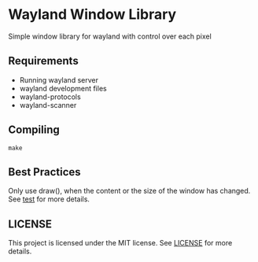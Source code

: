 # Wayland Window Library
Simple window library for wayland with control over each pixel
## Requirements
- Running wayland server
- wayland development files
- wayland-protocols
- wayland-scanner
## Compiling
```
make
```
## Best Practices
Only use draw(), when the content or the size of the window has changed. See [test](test.c) for more details.
## LICENSE
This project is licensed under the MIT license. See [LICENSE](LICENSE) for more details.